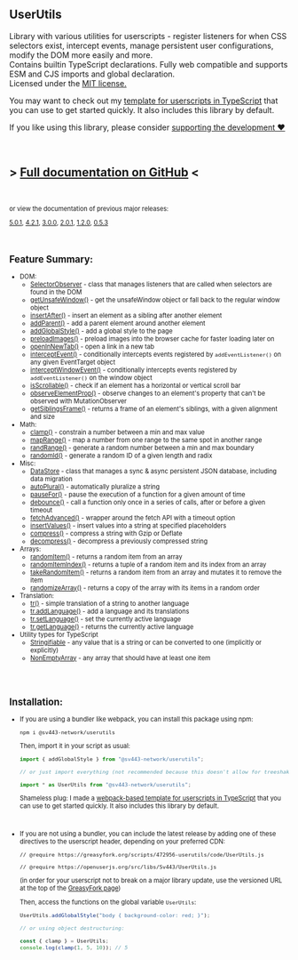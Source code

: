 ## UserUtils
Library with various utilities for userscripts - register listeners for when CSS selectors exist, intercept events, manage persistent user configurations, modify the DOM more easily and more.  
Contains builtin TypeScript declarations. Fully web compatible and supports ESM and CJS imports and global declaration.  
Licensed under the [MIT license.](https://github.com/Sv443-Network/UserUtils/blob/main/LICENSE.txt)  
  
You may want to check out my [template for userscripts in TypeScript](https://github.com/Sv443/Userscript.ts) that you can use to get started quickly. It also includes this library by default.  
  
If you like using this library, please consider [supporting the development ❤️](https://github.com/sponsors/Sv443)

<br>

## &gt; [Full documentation on GitHub](https://github.com/Sv443-Network/UserUtils#readme) &lt;

<br>

<span style="font-size: 0.8em;">

or view the documentation of previous major releases:  

<a href="https://github.com/Sv443-Network/UserUtils/blob/v5.0.1/README.md" rel="noopener noreferrer">5.0.1</a>, <a href="https://github.com/Sv443-Network/UserUtils/blob/v4.2.1/README.md" rel="noopener noreferrer">4.2.1</a>, <a href="https://github.com/Sv443-Network/UserUtils/blob/v3.0.0/README.md" rel="noopener noreferrer">3.0.0</a>, <a href="https://github.com/Sv443-Network/UserUtils/blob/v2.0.1/README.md" rel="noopener noreferrer">2.0.1</a>, <a href="https://github.com/Sv443-Network/UserUtils/blob/v1.2.0/README.md" rel="noopener noreferrer">1.2.0</a>, <a href="https://github.com/Sv443-Network/UserUtils/blob/v0.5.3/README.md" rel="noopener noreferrer">0.5.3</a>
</span>

<br>

<!-- https://github.com/Sv443-Network/UserUtils  < #foo    -->
## Feature Summary:
- DOM:
    - [SelectorObserver](https://github.com/Sv443-Network/UserUtils#selectorobserver) - class that manages listeners that are called when selectors are found in the DOM
    - [getUnsafeWindow()](https://github.com/Sv443-Network/UserUtils#getunsafewindow) - get the unsafeWindow object or fall back to the regular window object
    - [insertAfter()](https://github.com/Sv443-Network/UserUtils#insertafter) - insert an element as a sibling after another element
    - [addParent()](https://github.com/Sv443-Network/UserUtils#addparent) - add a parent element around another element
    - [addGlobalStyle()](https://github.com/Sv443-Network/UserUtils#addglobalstyle) - add a global style to the page
    - [preloadImages()](https://github.com/Sv443-Network/UserUtils#preloadimages) - preload images into the browser cache for faster loading later on
    - [openInNewTab()](https://github.com/Sv443-Network/UserUtils#openinnewtab) - open a link in a new tab
    - [interceptEvent()](https://github.com/Sv443-Network/UserUtils#interceptevent) - conditionally intercepts events registered by `addEventListener()` on any given EventTarget object
    - [interceptWindowEvent()](https://github.com/Sv443-Network/UserUtils#interceptwindowevent) - conditionally intercepts events registered by `addEventListener()` on the window object
    - [isScrollable()](https://github.com/Sv443-Network/UserUtils#isscrollable) - check if an element has a horizontal or vertical scroll bar
    - [observeElementProp()](https://github.com/Sv443-Network/UserUtils#observeelementprop) - observe changes to an element's property that can't be observed with MutationObserver
    - [getSiblingsFrame()](https://github.com/Sv443-Network/UserUtils#getsiblingsframe) - returns a frame of an element's siblings, with a given alignment and size
- Math:
    - [clamp()](https://github.com/Sv443-Network/UserUtils#clamp) - constrain a number between a min and max value
    - [mapRange()](https://github.com/Sv443-Network/UserUtils#maprange) - map a number from one range to the same spot in another range
    - [randRange()](https://github.com/Sv443-Network/UserUtils#randrange) - generate a random number between a min and max boundary
    - [randomId()](https://github.com/Sv443-Network/UserUtils#randomid) - generate a random ID of a given length and radix
- Misc:
    - [DataStore](https://github.com/Sv443-Network/UserUtils#DataStore) - class that manages a sync & async persistent JSON database, including data migration
    - [autoPlural()](https://github.com/Sv443-Network/UserUtils#autoplural) - automatically pluralize a string
    - [pauseFor()](https://github.com/Sv443-Network/UserUtils#pausefor) - pause the execution of a function for a given amount of time
    - [debounce()](https://github.com/Sv443-Network/UserUtils#debounce) - call a function only once in a series of calls, after or before a given timeout
    - [fetchAdvanced()](https://github.com/Sv443-Network/UserUtils#fetchadvanced) - wrapper around the fetch API with a timeout option
    - [insertValues()](https://github.com/Sv443-Network/UserUtils#insertvalues) - insert values into a string at specified placeholders
    - [compress()](https://github.com/Sv443-Network/UserUtils#compress) - compress a string with Gzip or Deflate
    - [decompress()](https://github.com/Sv443-Network/UserUtils#decompress) - decompress a previously compressed string
- Arrays:
    - [randomItem()](https://github.com/Sv443-Network/UserUtils#randomitem) - returns a random item from an array
    - [randomItemIndex()](https://github.com/Sv443-Network/UserUtils#randomitemindex) - returns a tuple of a random item and its index from an array
    - [takeRandomItem()](https://github.com/Sv443-Network/UserUtils#takerandomitem) - returns a random item from an array and mutates it to remove the item
    - [randomizeArray()](https://github.com/Sv443-Network/UserUtils#randomizearray) - returns a copy of the array with its items in a random order
- Translation:
    - [tr()](https://github.com/Sv443-Network/UserUtils#tr) - simple translation of a string to another language
    - [tr.addLanguage()](https://github.com/Sv443-Network/UserUtils#traddlanguage) - add a language and its translations
    - [tr.setLanguage()](https://github.com/Sv443-Network/UserUtils#trsetlanguage) - set the currently active language
    - [tr.getLanguage()](https://github.com/Sv443-Network/UserUtils#trgetlanguage) - returns the currently active language
- Utility types for TypeScript
    - [Stringifiable](https://github.com/Sv443-Network/UserUtils#stringifiable) - any value that is a string or can be converted to one (implicitly or explicitly)
    - [NonEmptyArray](https://github.com/Sv443-Network/UserUtils#nonemptyarray) - any array that should have at least one item

<br><br>

## Installation:
- If you are using a bundler like webpack, you can install this package using npm:
    ```
    npm i @sv443-network/userutils
    ```
    Then, import it in your script as usual:
    ```ts
    import { addGlobalStyle } from "@sv443-network/userutils";

    // or just import everything (not recommended because this doesn't allow for treeshaking):

    import * as UserUtils from "@sv443-network/userutils";
    ```
    Shameless plug: I made a [webpack-based template for userscripts in TypeScript](https://github.com/Sv443/Userscript.ts) that you can use to get started quickly. It also includes this library by default.


<br>

- If you are not using a bundler, you can include the latest release by adding one of these directives to the userscript header, depending on your preferred CDN:
    ```
    // @require https://greasyfork.org/scripts/472956-userutils/code/UserUtils.js
    ```
    ```
    // @require https://openuserjs.org/src/libs/Sv443/UserUtils.js
    ```
    (in order for your userscript not to break on a major library update, use the versioned URL at the top of the [GreasyFork page](https://greasyfork.org/scripts/472956-userutils))  
      
    Then, access the functions on the global variable `UserUtils`:
    ```ts
    UserUtils.addGlobalStyle("body { background-color: red; }");

    // or using object destructuring:

    const { clamp } = UserUtils;
    console.log(clamp(1, 5, 10)); // 5
    ```
